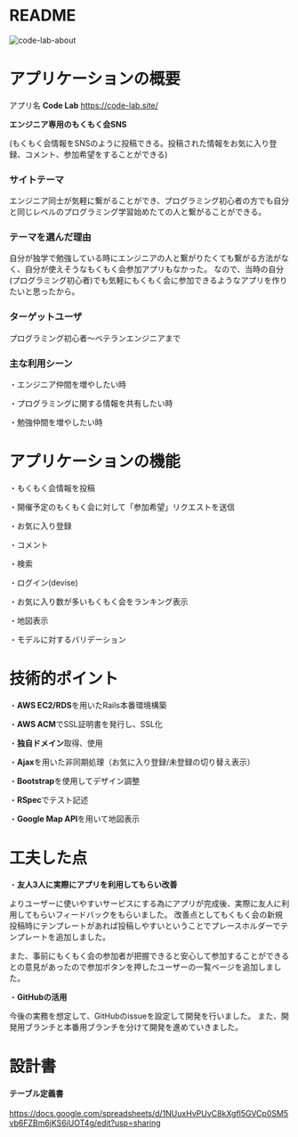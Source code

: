 # README

![code-lab-about](https://user-images.githubusercontent.com/55618173/82446126-0a56c800-9ae1-11ea-9149-c3bbb00714b7.png)

# アプリケーションの概要
アプリ名 **Code Lab**  https://code-lab.site/

**エンジニア専用のもくもく会SNS**

(もくもく会情報をSNSのように投稿できる。投稿された情報をお気に入り登録、コメント、参加希望をすることができる)

### サイトテーマ
エンジニア同士が気軽に繋がることができ、プログラミング初心者の方でも自分と同じレベルのプログラミング学習始めたての人と繋がることができる。

### テーマを選んだ理由
自分が独学で勉強している時にエンジニアの人と繋がりたくても繋がる方法がなく、自分が使えそうなもくもく会参加アプリもなかった。
なので、当時の自分(プログラミング初心者)でも気軽にもくもく会に参加できるようなアプリを作りたいと思ったから。

### ターゲットユーザ
プログラミング初心者～ベテランエンジニアまで

### 主な利用シーン
・エンジニア仲間を増やしたい時

・プログラミングに関する情報を共有したい時

・勉強仲間を増やしたい時

# アプリケーションの機能
・もくもく会情報を投稿

・開催予定のもくもく会に対して「参加希望」リクエストを送信

・お気に入り登録

・コメント

・検索

・ログイン(devise)

・お気に入り数が多いもくもく会をランキング表示

・地図表示

・モデルに対するバリデーション

# 技術的ポイント
・**AWS EC2/RDS**を用いたRails本番環境構築

・**AWS ACM**でSSL証明書を発行し、SSL化

・**独自ドメイン**取得、使用

・**Ajax**を用いた非同期処理（お気に入り登録/未登録の切り替え表示）

・**Bootstrap**を使用してデザイン調整

・**RSpec**でテスト記述

・**Google Map API**を用いて地図表示

# 工夫した点
・**友人3人に実際にアプリを利用してもらい改善**

よりユーザーに使いやすいサービスにする為にアプリが完成後、実際に友人に利用してもらいフィードバックをもらいました。
改善点としてもくもく会の新規投稿時にテンプレートがあれば投稿しやすいということでプレースホルダーでテンプレートを追加しました。

また、事前にもくもく会の参加者が把握できると安心して参加することができるとの意見があったので参加ボタンを押したユーザーの一覧ページを追加しました。

・**GitHubの活用**

今後の実務を想定して、GitHubのissueを設定して開発を行いました。
また、開発用ブランチと本番用ブランチを分けて開発を進めていきました。

# 設計書
#### テーブル定義書
https://docs.google.com/spreadsheets/d/1NUuxHvPUvC8kXgfl5GVCp0SM5vb6FZBm6jKS6iUOT4g/edit?usp=sharing

